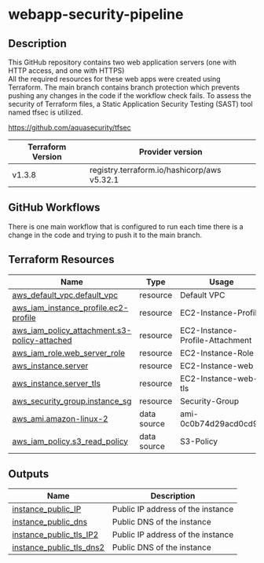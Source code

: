 # webapp-security-pipeline

## Description ##
This GitHub repository contains two web application servers (one with HTTP access, and one with HTTPS)<br>
All the required resources for these web apps were created using Terraform.
The main branch contains branch protection which prevents pushing any changes in the code if the workflow check fails.
To assess the security of Terraform files, a Static Application Security Testing (SAST) tool named tfsec is utilized.

https://github.com/aquasecurity/tfsec


| Terraform Version| Provider version |
|------|---------|
|v1.3.8 | registry.terraform.io/hashicorp/aws v5.32.1 |

## GitHub Workflows ##
There is one main workflow that is configured to run each time there is a change in the code and trying to push it to the main branch.


## Terraform Resources

| Name | Type | Usage |
|------|------|-------|
| [aws_default_vpc.default_vpc](https://registry.terraform.io/providers/hashicorp/aws/latest/docs/resources/default_vpc) | resource | Default VPC |
| [aws_iam_instance_profile.ec2-profile](https://registry.terraform.io/providers/hashicorp/aws/latest/docs/resources/iam_instance_profile) | resource | EC2-Instance-Profile |
| [aws_iam_policy_attachment.s3-policy-attached](https://registry.terraform.io/providers/hashicorp/aws/latest/docs/resources/iam_policy_attachment) | resource | EC2-Instance-Profile-Attachment |
| [aws_iam_role.web_server_role](https://registry.terraform.io/providers/hashicorp/aws/latest/docs/resources/iam_role) | resource | EC2-Instance-Role |
| [aws_instance.server](https://registry.terraform.io/providers/hashicorp/aws/latest/docs/resources/instance) | resource | EC2-Instance-web |
| [aws_instance.server_tls](https://registry.terraform.io/providers/hashicorp/aws/latest/docs/resources/instance) | resource | EC2-Instance-web-tls |
| [aws_security_group.instance_sg](https://registry.terraform.io/providers/hashicorp/aws/latest/docs/resources/security_group) | resource |  Security-Group |
| [aws_ami.amazon-linux-2](https://registry.terraform.io/providers/hashicorp/aws/latest/docs/data-sources/ami) | data source | ami-0c0b74d29acd0cd97 |
| [aws_iam_policy.s3_read_policy](https://registry.terraform.io/providers/hashicorp/aws/latest/docs/data-sources/iam_policy) | data source | S3-Policy |

## Outputs

| Name | Description |
|------|-------------|
| <a name="output_instance_public_IP"></a> [instance\_public\_IP](#output\_instance\_public\_IP) | Public IP address of the instance |
| <a name="output_instance_public_dns"></a> [instance\_public\_dns](#output\_instance\_public\_dns) | Public DNS of the instance |
| <a name="output_instance_public_tls_IP2"></a> [instance\_public\_tls\_IP2](#output\_instance\_public\_tls\_IP2) | Public IP address of the instance |
| <a name="output_instance_public_tls_dns2"></a> [instance\_public\_tls\_dns2](#output\_instance\_public\_tls\_dns2) | Public DNS of the instance |
